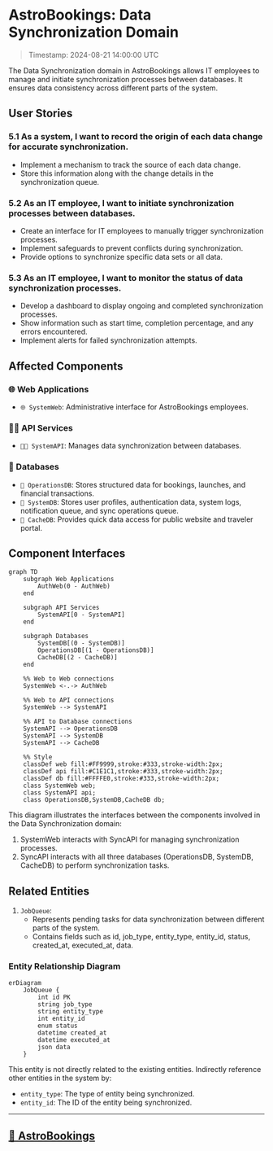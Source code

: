 # AstroBookings: Data Synchronization Domain

> Timestamp: 2024-08-21 14:00:00 UTC

The Data Synchronization domain in AstroBookings allows IT employees to manage and initiate synchronization processes between databases. It ensures data consistency across different parts of the system.

## User Stories

### 5.1 As a system, I want to record the origin of each data change for accurate synchronization.

- Implement a mechanism to track the source of each data change.
- Store this information along with the change details in the synchronization queue.

### 5.2 As an IT employee, I want to initiate synchronization processes between databases.

- Create an interface for IT employees to manually trigger synchronization processes.
- Implement safeguards to prevent conflicts during synchronization.
- Provide options to synchronize specific data sets or all data.

### 5.3 As an IT employee, I want to monitor the status of data synchronization processes.

- Develop a dashboard to display ongoing and completed synchronization processes.
- Show information such as start time, completion percentage, and any errors encountered.
- Implement alerts for failed synchronization attempts.

## Affected Components

### 🌐 Web Applications

- `🌐 SystemWeb`: Administrative interface for AstroBookings employees.

### 🧑‍💼 API Services

- `🧑‍💼 SystemAPI`: Manages data synchronization between databases.

### 📇 Databases

- `📇 OperationsDB`: Stores structured data for bookings, launches, and financial transactions.
- `📇 SystemDB`: Stores user profiles, authentication data, system logs, notification queue, and sync operations queue.
- `📇 CacheDB`: Provides quick data access for public website and traveler portal.

## Component Interfaces

```mermaid
graph TD
    subgraph Web Applications
        AuthWeb(0 - AuthWeb)
    end

    subgraph API Services
        SystemAPI[0 - SystemAPI]
    end

    subgraph Databases
        SystemDB[(0 - SystemDB)]
        OperationsDB[(1 - OperationsDB)]
        CacheDB[(2 - CacheDB)]
    end

    %% Web to Web connections
    SystemWeb <-.-> AuthWeb

    %% Web to API connections
    SystemWeb --> SystemAPI

    %% API to Database connections
    SystemAPI --> OperationsDB
    SystemAPI --> SystemDB
    SystemAPI --> CacheDB

    %% Style
    classDef web fill:#FF9999,stroke:#333,stroke-width:2px;
    classDef api fill:#C1E1C1,stroke:#333,stroke-width:2px;
    classDef db fill:#FFFFE0,stroke:#333,stroke-width:2px;
    class SystemWeb web;
    class SystemAPI api;
    class OperationsDB,SystemDB,CacheDB db;
```

This diagram illustrates the interfaces between the components involved in the Data Synchronization domain:

1. SystemWeb interacts with SyncAPI for managing synchronization processes.
2. SyncAPI interacts with all three databases (OperationsDB, SystemDB, CacheDB) to perform synchronization tasks.

## Related Entities

1. `JobQueue`:
   - Represents pending tasks for data synchronization between different parts of the system.
   - Contains fields such as id, job_type, entity_type, entity_id, status, created_at, executed_at, data.

### Entity Relationship Diagram

```mermaid
erDiagram
    JobQueue {
        int id PK
        string job_type
        string entity_type
        int entity_id
        enum status
        datetime created_at
        datetime executed_at
        json data
    }
```

This entity is not directly related to the existing entities.
Indirectly reference other entities in the system by:

- `entity_type`: The type of entity being synchronized.
- `entity_id`: The ID of the entity being synchronized.

---

## [🚀 AstroBookings](https://github.com/AstroBookings)
